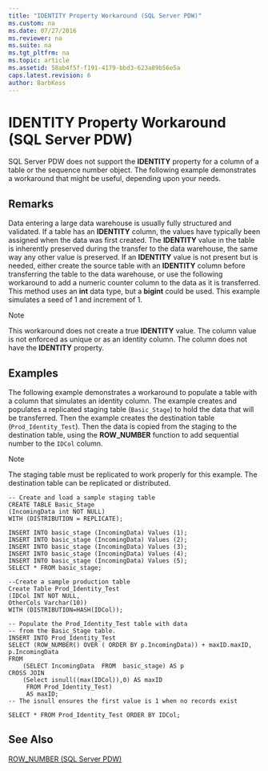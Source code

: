 ```yaml
---
title: "IDENTITY Property Workaround (SQL Server PDW)"
ms.custom: na
ms.date: 07/27/2016
ms.reviewer: na
ms.suite: na
ms.tgt_pltfrm: na
ms.topic: article
ms.assetid: 58ab4f5f-f191-4179-bbd3-623a89b56e5a
caps.latest.revision: 6
author: BarbKess
---
```

# IDENTITY Property Workaround (SQL Server PDW)
SQL Server PDW does not support the **IDENTITY** property for a column of a table or the sequence number object. The following example demonstrates a workaround that might be useful, depending upon your needs.  
  
## Remarks  
Data entering a large data warehouse is usually fully structured and validated. If a table has an **IDENTITY** column, the values have typically been assigned when the data was first created. The **IDENTITY** value in the table is inherently preserved during the transfer to the data warehouse, the same way any other value is preserved. If an **IDENTITY** value is not present but is needed, either create the source table with an **IDENTITY** column before transferring the table to the data warehouse, or use the following workaround to add a numeric counter column to the data as it is transferred. This method uses an **int** data type, but a **bigint** could be used. This example simulates a seed of 1 and increment of 1.  
  
> [!NOTE]  
> This workaround does not create a true **IDENTITY** value. The column value is not enforced as unique or as an identity column. The column does not have the **IDENTITY** property.  
  
## Examples  
The following example demonstrates a workaround to populate a table with a column that simulates an identity column. The example creates and populates a replicated staging table (`Basic_Stage`) to hold the data that will be transferred. Then the example creates the destination table (`Prod_Identity_Test`). Then the data is copied from the staging to the destination table, using the **ROW_NUMBER** function to add sequential number to the `IDCol` column.  
  
> [!NOTE]  
> The staging table must be replicated to work properly for this example. The destination table can be replicated or distributed.  
  
```  
-- Create and load a sample staging table  
CREATE TABLE Basic_Stage   
(IncomingData int NOT NULL)  
WITH (DISTRIBUTION = REPLICATE);  
  
INSERT INTO basic_stage (IncomingData) Values (1);  
INSERT INTO basic_stage (IncomingData) Values (2);  
INSERT INTO basic_stage (IncomingData) Values (3);  
INSERT INTO basic_stage (IncomingData) Values (4);  
INSERT INTO basic_stage (IncomingData) Values (5);  
SELECT * FROM basic_stage;  
  
--Create a sample production table  
Create Table Prod_Identity_Test   
(IDCol INT NOT NULL,  
OtherCols Varchar(10))  
WITH (DISTRIBUTION=HASH(IDCol));  
  
-- Populate the Prod_Identity_Test table with data   
-- from the Basic_Stage table.  
INSERT INTO Prod_Identity_Test  
SELECT (ROW_NUMBER() OVER ( ORDER BY p.IncomingData)) + maxID.maxID,   
p.IncomingData  
FROM   
    (SELECT IncomingData  FROM  basic_stage) AS p  
CROSS JOIN   
    (Select isnull((max(IDCol)),0) AS maxID   
     FROM Prod_Identity_Test)   
     AS maxID;   
-- The isnull ensures the first value is 1 when no records exist  
  
SELECT * FROM Prod_Identity_Test ORDER BY IDCol;  
```  
  
## See Also  
[ROW_NUMBER &#40;SQL Server PDW&#41;](../../mpp/sqlpdw/row-number-sql-server-pdw.md)  
  
